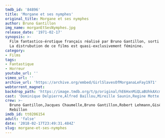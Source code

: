 ```yaml
---
tmdb_id: '84896'
title: 'Morgane et ses nymphes'
original_title: Morgane et ses nymphes
author: Bruno Gantillon
img_name: morganEtSesNymphes.jpg
release_date: '1971-02-17'
synopsis: >-
  Film fantastico-érotique français réalisé par Bruno Gantillon, sorti en 1971.
  La distrubution de ce films est quasi-exclusivement féminine.
category:
- Films
tags: 
- Fantastique
- Horreur
youtube_url: ''
vimeo_url: ''
archive_url: 'https://archive.org/embed/GirlSlavesOfMorganaLeFay1971'
webtorrent_magnet:
backdrop_path: 'https://image.tmdb.org/t/p/original/hE6HxnMiQLaBUhkAXcmsw7iqzB9.jpg'
cast: 'Dominique Delpierre,Alfred Baillou,Mireille Saunin,Regine Motte,Ursule Pauly'
crew: >-
  Bruno Gantillon,Jacques Chaumelle,Bruno Gantillon,Robert Lehmann,Gisèle
  Rebillon
imdb_id: tt0206154
adult: 'false'
date: '2018-02-17T23:49:31.484Z'
slug: morgane-et-ses-nymphes
---
```


